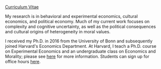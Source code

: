 [Curriculum Vitae](/pdf/Enke_cv.pdf)

My research is in behavioral and experimental economics, cultural economics, and political economy. Much of my current work focuses on complexity and  cognitive uncertainty, as well as the political consequences and cultural origins of heterogeneity in moral values. 

I received my Ph.D. in 2016 from the University of Bonn and subsequently joined Harvard's Economics Department. At Harvard, I teach a Ph.D. course on Experimental Economics and an undergraduate class on Economics and Morality; please see [here](https://scholar.harvard.edu/benke) for more information. Students can sign up for office hours [here](https://app.acuityscheduling.com/schedule.php?owner=12646405).
